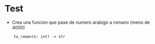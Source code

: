 # Test 

- Crea una funcion que pase de numero arabigo a romano (meno de 4000)
```
    to_roman(n: int) -> str
```


